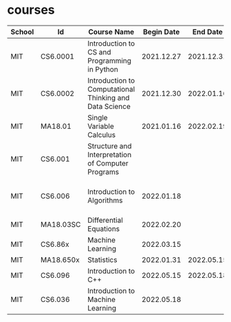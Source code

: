 # courses


| School | Id        | Course Name                                             | Begin Date   | End Date   | Notes                                |
|--------|-----------|---------------------------------------------------------|--------------|------------|--------------------------------------|
| MIT    | CS6.0001  | Introduction to CS and Programming in Python            | 2021.12.27   | 2021.12.31 | lectures notes + assignments         |
| MIT    | CS6.0002  | Introduction to Computational Thinking and Data Science | 2021.12.30   | 2022.01.16 | lecture notes + assignments          |
| MIT    | MA18.01   | Single Variable Calculus                                | 2021.01.16   | 2022.02.19 | lecture notes                        |
| MIT    | CS6.001   | Structure and Interpretation of Computer Programs       |              |            |                                      |
| MIT    | CS6.006   | Introduction to Algorithms                              | 2022.01.18   |            | videos + lecture notes + assignments |
| MIT    | MA18.03SC | Differential Equations                                  | 2022.02.20   |            |                                      |
 | MIT    | CS6.86x   | Machine Learning                                        | 2022.03.15   |            |                                      | 
 | MIT    | MA18.650x | Statistics                                              | 2022.01.31   | 2022.05.15 | edX                                  |
 | MIT    | CS6.096   | Introduction to C++                                     | 2022.05.15   | 2022.05.18 |                                      |
 | MIT    | CS6.036   | Introduction to Machine Learning                        | 2022.05.18   |
 
 

